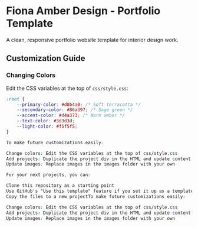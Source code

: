 # Fiona Amber Design - Portfolio Template

A clean, responsive portfolio website template for interior design work.

## Customization Guide

### Changing Colors

Edit the CSS variables at the top of `css/style.css`:

```css
:root {
    --primary-color: #d8b4a0; /* Soft terracotta */
    --secondary-color: #86a397; /* Sage green */
    --accent-color: #d4a373; /* Warm amber */
    --text-color: #3d3d3d;
    --light-color: #f5f5f5;
}

To make future customizations easily:

Change colors: Edit the CSS variables at the top of css/style.css
Add projects: Duplicate the project div in the HTML and update content
Update images: Replace images in the images folder with your own

For your next projects, you can:

Clone this repository as a starting point
Use GitHub's "Use this template" feature if you set it up as a template
Copy the files to a new projectTo make future customizations easily:

Change colors: Edit the CSS variables at the top of css/style.css
Add projects: Duplicate the project div in the HTML and update content
Update images: Replace images in the images folder with your own


